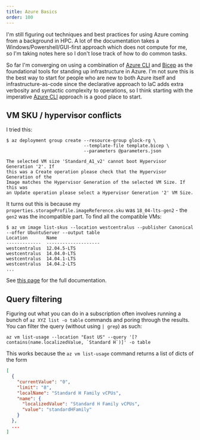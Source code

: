 ```yaml
---
title: Azure Basics
order: 100
---
```


I'm still figuring out techniques and best practices for using Azure coming from
a background in HPC.  A lot of the documentation takes a
Windows/Powershell/GUI-first approach which does not compute for me, so I'm
taking notes here so I don't lose track of how to do common tasks.

So far I'm converging on using a combination of [Azure CLI][] and [Bicep][] as
the foundational tools for standing up infrastructure in Azure.  I'm not sure
this is the best way to start for people who are new to both Azure itself and
infrastructure-as-code since the declarative approach to IaC adds extra
verbosity and syntactic complexity to operations, so I think starting with the
imperative [Azure CLI][] approach is a good place to start.

[Azure CLI]: https://docs.microsoft.com/en-us/cli/azure/
[Bicep]: https://docs.microsoft.com/en-us/azure/azure-resource-manager/bicep/overview

## VM SKU / hypervisor conflicts

I tried this:

```
$ az deployment group create --resource-group glock-rg \
                             --template-file template.bicep \
                             --parameters @parameters.json

The selected VM size 'Standard_A1_v2' cannot boot Hypervisor Generation '2'. If
this was a Create operation please check that the Hypervisor Generation of the
Image matches the Hypervisor Generation of the selected VM Size. If this was
an Update operation please select a Hypervisor Generation '2' VM Size.
```

It turns out this is because my `properties.storageProfile.imageReference.sku`
was `18_04-lts-gen2` - the `gen2` was the incompatible part.  To find all the
compatible VMs:

```
$ az vm image list-skus --location westcentralus --publisher Canonical --offer UbuntuServer --output table
Location       Name
-------------  --------------------
westcentralus  12.04.5-LTS
westcentralus  14.04.0-LTS
westcentralus  14.04.1-LTS
westcentralus  14.04.2-LTS
...
```

See [this page](https://docs.microsoft.com/en-us/azure/virtual-machines/linux/cli-ps-findimage) for the full documentation.

## Query filtering

Figuring out what you can do in a subscription often involves running a bunch of
`az XYZ list -o table` commands and poring through the results.  You can filter
the query (without using `| grep`) as such:

```
az vm list-usage --location "East US" --query '[?contains(name.localizedValue, `Standard H`)]' -o table
```

This works because the `az vm list-usage` command returns a list of dicts of
the form

```json
[
  {
    "currentValue": "0",
    "limit": "8",
    "localName": "Standard H Family vCPUs",
    "name": {
      "localizedValue": "Standard H Family vCPUs",
      "value": "standardHFamily"
    }
  },
  ...
]
```
